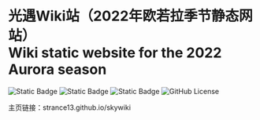 # 光遇Wiki站（2022年欧若拉季节静态网站）<br>Wiki static website for the 2022 Aurora season
![Static Badge](https://img.shields.io/badge/HTML5-E34F26?logo=html5&logoColor=white)
![Static Badge](https://img.shields.io/badge/CSS-239120?logo=css3&logoColor=white&color=blue)
![Static Badge](https://img.shields.io/badge/index-skywiki-green?link=strance13.github.io%2Fskywiki)
![GitHub License](https://img.shields.io/github/license/strance13/skywiki)


主页链接：strance13.github.io/skywiki
